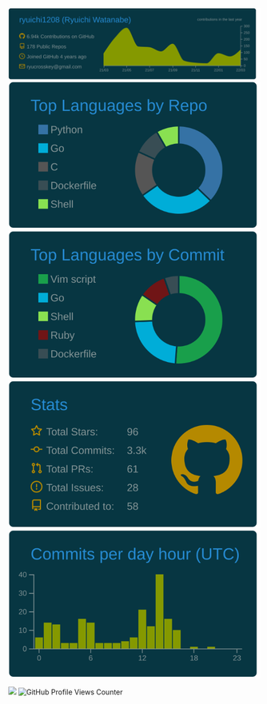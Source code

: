 ![](https://raw.githubusercontent.com/ryuichi1208/ryuichi1208/master/profile-summary-card-output/solarized_dark/0-profile-details.svg)
![](https://raw.githubusercontent.com/ryuichi1208/ryuichi1208/master/profile-summary-card-output/solarized_dark/1-repos-per-language.svg)
![](https://raw.githubusercontent.com/ryuichi1208/ryuichi1208/master/profile-summary-card-output/solarized_dark/2-most-commit-language.svg)
![](https://raw.githubusercontent.com/ryuichi1208/ryuichi1208/master/profile-summary-card-output/solarized_dark/3-stats.svg)
![](https://raw.githubusercontent.com/ryuichi1208/ryuichi1208/master/profile-summary-card-output/solarized_dark/4-productive-time.svg)

![](https://img.shields.io/github/last-commit/ryuichi1208/ryuichi1208/master?style=social)
![GitHub Profile Views Counter](https://komarev.com/ghpvc/?username=ryuichi1208)
